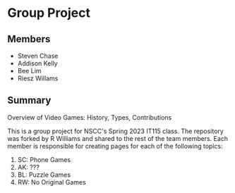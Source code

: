 # Group Project

## Members
* Steven Chase
* Addison Kelly
* Bee Lim
* Riesz Willams

## Summary
Overview of Video Games: History, Types, Contributions

This is a group project for NSCC's Spring 2023 IT115 class. The repository was forked by R Williams and shared to the rest of the team members.
Each member is responsible for creating pages for each of the following topics:
  1. SC: Phone Games
  2. AK: ???
  3. BL: Puzzle Games
  4. RW: No Original Games 

